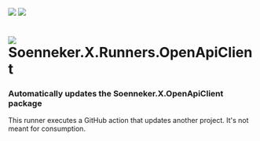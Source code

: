 ﻿[![](https://img.shields.io/github/actions/workflow/status/soenneker/Soenneker.X.Runners.OpenApiClient/build-and-test.yml?style=for-the-badge)](https://github.com/soenneker/Soenneker.X.Runners.OpenApiClient/actions/workflows/build-and-test.yml)
[![](https://img.shields.io/github/actions/workflow/status/soenneker/Soenneker.X.Runners.OpenApiClient/daily-automatic-update.yml?style=for-the-badge&label=Daily%20Update)](https://github.com/soenneker/Soenneker.X.Runners.OpenApiClient/actions/workflows/daily-automatic-update.yml)

# ![](https://user-images.githubusercontent.com/4441470/224455560-91ed3ee7-f510-4041-a8d2-3fc093025112.png) Soenneker.X.Runners.OpenApiClient
### Automatically updates the Soenneker.X.OpenApiClient package

This runner executes a GitHub action that updates another project. It's not meant for consumption.
